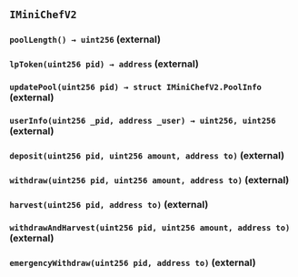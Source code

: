 ## `IMiniChefV2`






### `poolLength() → uint256` (external)





### `lpToken(uint256 pid) → address` (external)





### `updatePool(uint256 pid) → struct IMiniChefV2.PoolInfo` (external)





### `userInfo(uint256 _pid, address _user) → uint256, uint256` (external)





### `deposit(uint256 pid, uint256 amount, address to)` (external)





### `withdraw(uint256 pid, uint256 amount, address to)` (external)





### `harvest(uint256 pid, address to)` (external)





### `withdrawAndHarvest(uint256 pid, uint256 amount, address to)` (external)





### `emergencyWithdraw(uint256 pid, address to)` (external)






